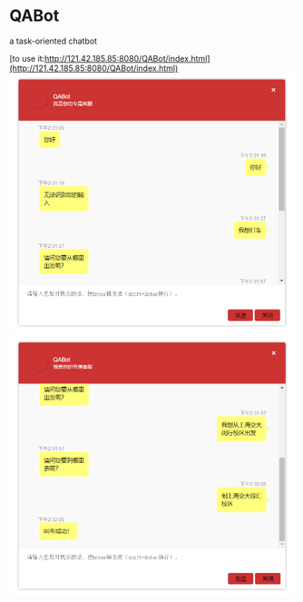 # QABot
a task-oriented chatbot

[to use it:http://121.42.185.85:8080/QABot/index.html](http://121.42.185.85:8080/QABot/index.html)
![image](https://github.com/cosprophet/QABot/blob/master/1.png)
![image](https://github.com/cosprophet/QABot/blob/master/2.png)

